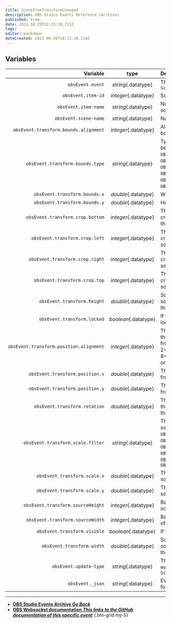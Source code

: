 ```yaml
---
title: SceneItemTransformChanged
description: OBS Studio Events Reference (Archive)
published: true
date: 2022-10-29T22:33:39.711Z
tags: 
editor: markdown
dateCreated: 2022-06-28T18:13:10.114Z
---
```


## Variables
| Variable | type | Description |
|---------:|:----:|:------------|
`obsEvent.event` | *string*{.datatype} | The OBS event in this case `SceneItemTransformChanged`
`obsEvent.item-id` | *integer*{.datatype} | Scene item ID
`obsEvent.item-name` | *string*{.datatype} | Name of the item in the scene
`obsEvent.scene-name` | *string*{.datatype} | Name of the scene
`obsEvent.transform.bounds.alignment` | *integer*{.datatype} | Alignment of the bounding box
`obsEvent.transform.bounds.type` | *string*{.datatype} | Type of bounding box, Can be `OBS_BOUNDS_STRETCH`, `OBS_BOUNDS_SCALE_INNER`, `OBS_BOUNDS_SCALE_OUTER`, `OBS_BOUNDS_SCALE_TO_WIDTH`, `OBS_BOUNDS_SCALE_TO_HEIGHT`, `OBS_BOUNDS_MAX_ONLY` or `OBS_BOUNDS_NONE`.
`obsEvent.transform.bounds.x` | *double*{.datatype} | Width of the bounding box
`obsEvent.transform.bounds.y` | *double*{.datatype} | Height of the bounding box
`obsEvent.transform.crop.bottom` | *integer*{.datatype} | The number of pixels cropped off the bottom of the source before scaling
`obsEvent.transform.crop.left` | *integer*{.datatype} | The number of pixels cropped off the left of the source before scaling
`obsEvent.transform.crop.right` | *integer*{.datatype} | The number of pixels cropped off the right of the source before scaling
`obsEvent.transform.crop.top` | *integer*{.datatype} | The number of pixels cropped off the top of the source before scaling
`obsEvent.transform.height` | *double*{.datatype} | Scene item height (base source height multiplied by the vertical scaling factor)
`obsEvent.transform.locked` | *boolean*{.datatype} | If the source's transform is locked
`obsEvent.transform.position.alignment` | *integer*{.datatype} | The point on the source that the item is manipulated from. The sum of 1=Left or 2=Right, and 4=Top or 8=Bottom, or omit to centre on that axis
`obsEvent.transform.position.x` | *double*{.datatype} | The x position of the source from the left
`obsEvent.transform.position.y` | *double*{.datatype} | The y position of the source from the top
`obsEvent.transform.rotation` | *double*{.datatype} | The clockwise rotation of the item in degrees around the point of alignment
`obsEvent.transform.scale.filter` | *string*{.datatype} | The scale filter of the source. Can be `OBS_SCALE_DISABLE`, `OBS_SCALE_POINT`, `OBS_SCALE_BICUBIC`, `OBS_SCALE_BILINEAR`, `OBS_SCALE_LANCZOS` or `OBS_SCALE_AREA`
`obsEvent.transform.scale.x` | *double*{.datatype} | The x-scale factor of the source
`obsEvent.transform.scale.y` | *double*{.datatype} | The y-scale factor of the source
`obsEvent.transform.sourceHeight` | *integer*{.datatype} | Base source (without scaling) of the source
`obsEvent.transform.sourceWidth` | *integer*{.datatype} | Base width (without scaling) of the source
`obsEvent.transform.visible` | *boolean*{.datatype} | If the source is visible
`obsEvent.transform.width` | *double*{.datatype} | Scene item width (base source width multiplied by the horizontal scaling factor)
`obsEvent.update-type` | *string*{.datatype} | The update type of the OBS event in this case `SceneItemTransformChanged`
`obsEvent._json` | *string*{.datatype} | Everything above in a json format

---

- [<i class="mdi mdi-chevron-left"></i>**OBS Studio Events Archive *Go Back***](/Broadcasters/OBS/Archive/Events)
- [<i class="mdi mdi-github"></i> **OBS Websocket documentation *This links to the GitHub documentation of this specific event***](https://github.com/obsproject/obs-websocket/blob/4.x-current/docs/generated/protocol.md#sceneitemtransformchanged)
{.btn-grid my-5}